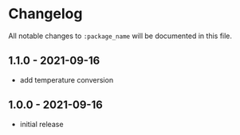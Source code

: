 # Changelog

All notable changes to `:package_name` will be documented in this file.

## 1.1.0 - 2021-09-16

- add temperature conversion

## 1.0.0 - 2021-09-16

- initial release
